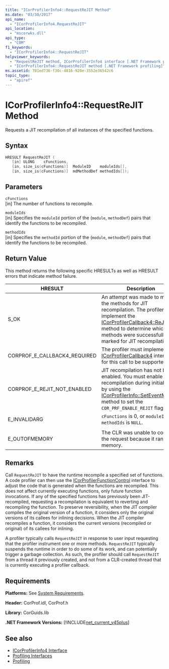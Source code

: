 ```yaml
---
title: "ICorProfilerInfo4::RequestReJIT Method"
ms.date: "03/30/2017"
api_name: 
  - "ICorProfilerInfo4.RequestReJIT"
api_location: 
  - "mscorwks.dll"
api_type: 
  - "COM"
f1_keywords: 
  - "ICorProfilerInfo4::RequestReJIT"
helpviewer_keywords: 
  - "RequestReJIT method, ICorProfilerInfo4 interface [.NET Framework profiling]"
  - "ICorProfilerInfo4::RequestReJIT method [.NET Framework profiling]"
ms.assetid: 781ed736-f30c-4816-920e-3552e36542c6
topic_type: 
  - "apiref"
---
```

# ICorProfilerInfo4::RequestReJIT Method
Requests a JIT recompilation of all instances of the specified functions.  
  
## Syntax  
  
```cpp  
HRESULT RequestReJIT (  
   [in] ULONG    cFunctions,  
   [in, size_is(cFunctions)]  ModuleID    moduleIds[],  
   [in, size_is(cFunctions)]  mdMethodDef methodIds[]);  
```  
  
## Parameters  
 `cFunctions`  
 [in] The number of functions to recompile.  
  
 `moduleIds`  
 [in] Specifies the `moduleId` portion of the (`module`, `methodDef`) pairs that identify the functions to be recompiled.  
  
 `methodIds`  
 [in] Specifies the `methodId` portion of the (`module`, `methodDef`) pairs that identify the functions to be recompiled.  
  
## Return Value  
 This method returns the following specific HRESULTs as well as HRESULT errors that indicate method failure.  
  
|HRESULT|Description|  
|-------------|-----------------|  
|S_OK|An attempt was made to mark all the methods for JIT recompilation. The profiler must implement the [ICorProfilerCallback4::ReJITError](../../../../docs/framework/unmanaged-api/profiling/icorprofilercallback4-rejiterror-method.md) method to determine which methods were successfully marked for JIT recompilation.|  
|CORPROF_E_CALLBACK4_REQUIRED|The profiler must implement the [ICorProfilerCallback4](../../../../docs/framework/unmanaged-api/profiling/icorprofilercallback4-interface.md) interface for this call to be supported.|  
|CORPROF_E_REJIT_NOT_ENABLED|JIT recompilation has not been enabled. You must enable JIT recompilation during initialization by using the [ICorProfilerInfo::SetEventMask](../../../../docs/framework/unmanaged-api/profiling/icorprofilerinfo-seteventmask-method.md) method to set the `COR_PRF_ENABLE_REJIT` flag.|  
|E_INVALIDARG|`cFunctions` is 0, or `moduleIds` or `methodIds` is `NULL`.|  
|||  
|E_OUTOFMEMORY|The CLR was unable to complete the request because it ran out of memory.|  
  
## Remarks  
 Call `RequestReJIT` to have the runtime recompile a specified set of functions. A code profiler can then use the [ICorProfilerFunctionControl](../../../../docs/framework/unmanaged-api/profiling/icorprofilerfunctioncontrol-interface.md) interface to adjust the code that is generated when the functions are recompiled. This does not affect currently executing functions, only future function invocations. If any of the specified functions has previously been JIT-recompiled, requesting a recompilation is equivalent to reverting and recompiling the function. To preserve reversibility, when the JIT compiler compiles the original version of a function, it considers only the original versions of its callees for inlining decisions. When the JIT compiler recompiles a function, it considers the current versions (recompiled or original) of its callees for inlining.  
  
 A profiler typically calls `RequestReJIT` in response to user input requesting that the profiler instrument one or more methods. `RequestReJIT` typically suspends the runtime in order to do some of its work, and can potentially trigger a garbage collection. As such, the profiler should call `RequestReJIT` from a thread it previously created, and not from a CLR-created thread that is currently executing a profiler callback.  
  
## Requirements  
 **Platforms:** See [System Requirements](../../../../docs/framework/get-started/system-requirements.md).  
  
 **Header:** CorProf.idl, CorProf.h  
  
 **Library:** CorGuids.lib  
  
 **.NET Framework Versions:** [!INCLUDE[net_current_v45plus](../../../../includes/net-current-v45plus-md.md)]  
  
## See also

- [ICorProfilerInfo4 Interface](../../../../docs/framework/unmanaged-api/profiling/icorprofilerinfo4-interface.md)
- [Profiling Interfaces](../../../../docs/framework/unmanaged-api/profiling/profiling-interfaces.md)
- [Profiling](../../../../docs/framework/unmanaged-api/profiling/index.md)
